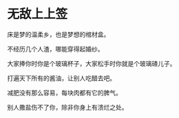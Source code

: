 # 无敌上上签

床是梦的温柔乡，也是梦想的棺材盒。 

不经历几个人渣，哪能穿得起婚纱。 

大家捧你时你是个玻璃杯子，大家松手时你就是个玻璃碴儿子。 

打遍天下所有的酱油，让别人吃醋去吧。 

减肥没有那么容易，每块肉都有它的脾气。 

别人撒盐伤不了你，除非你身上有溃烂之处。